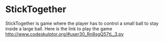 # StickTogether
StickTogether is game where the player has to control a small ball to stay inside a large ball. Here is the link to play the game http://www.codeskulptor.org/#user30_Rn8sgQ57tL_3.py
